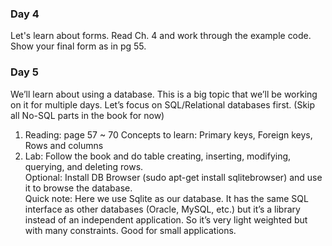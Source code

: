 ### Day 4
Let's learn about forms. Read Ch. 4 and work through the example code. Show your final form as in pg 55.   

### Day 5
We’ll learn about using a database. This is a big topic that we’ll be working on it for  multiple days. 
Let’s focus on SQL/Relational databases first. (Skip all No-SQL parts in the book for now) 

1. Reading: page 57 ~ 70 Concepts to learn: Primary keys, Foreign keys, Rows and columns
2. Lab: Follow the book and do table creating, inserting, modifying, querying, and deleting rows.     
Optional: Install DB Browser (sudo apt-get install sqlitebrowser) and use it to browse the database.      
Quick note: Here we use Sqlite as our database. It has the same SQL interface as other databases (Oracle, MySQL, etc.) 
but it’s a library instead of an independent application. So it’s very light weighted but with many constraints. Good for small applications.
